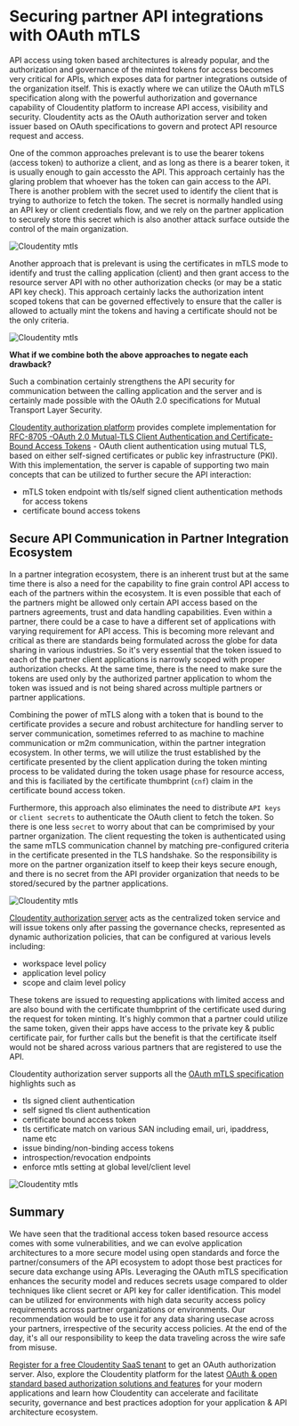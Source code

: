 # Securing partner API integrations with OAuth mTLS

API access using token based architectures is already popular, and the authorization and governance of the minted tokens for access becomes very critical
for APIs, which exposes data for partner integrations outside of the organization itself. This is exactly where we can utilize the OAuth mTLS specification along with the powerful authorization and governance
capability of Cloudentity platform to increase API access, visibility and security. Cloudentity acts as the OAuth authorization server and token issuer based on OAuth specifications to govern and protect API resource
request and access.

One of the common approaches prelevant is to use the bearer tokens (access token) to authorize a client, and as long as there is a bearer token, it is usually enough to gain accessto the API. This approach certainly has the glaring problem that whoever has the token can gain access to the API. There is another problem with the secret used to identify the client that is trying to authorize to fetch the token. The secret is normally handled using an API key or client credentials flow, and we rely on the partner application to securely store this secret which is also another attack surface outside the control of the main organization.

![Cloudentity mtls](mtls-partner-api-token-trust.jpeg)

Another approach that is prelevant is using the certificates in mTLS mode 
to identify and trust the calling application (client) and then grant access to the resource server API with no other authorization checks (or may be a static API key check). This approach certainly lacks the authorization intent scoped tokens that can be
governed effectively to ensure that the caller is allowed to actually mint the tokens and having a certificate should not be the only criteria. 

![Cloudentity mtls](mtls-partner-api-mtls-trust.jpeg)

**What if we combine both the above approaches to negate each drawback?**

Such a combination certainly strengthens the API security for communication between the calling application and the server and is certainly made possible with the OAuth 2.0 specifications for Mutual Transport Layer Security.

[Cloudentity authorization platform](https://cloudentity.com/) provides complete implementation for [RFC-8705 -OAuth 2.0 Mutual-TLS Client Authentication and Certificate-Bound Access Tokens](https://datatracker.ietf.org/doc/html/rfc8705) - OAuth client authentication using mutual TLS, based on either self-signed certificates or public key infrastructure (PKI). With
this implementation, the server is capable of supporting two main concepts that can be
utilized to further secure the API interaction:
* mTLS token endpoint with tls/self signed client authentication methods for access tokens
* certificate bound access tokens


## Secure API Communication in Partner Integration Ecosystem 

In a partner integration ecosystem, there is an inherent trust but at the same time there is also a need for the capability to fine grain control API access to each of the partners within the ecosystem. It is even possible that each of the partners might be allowed only certain API access based on the partners agreements, trust and data handling capabilities. Even within a partner, there could be a case to have a different set of applications with varying requirement for API access. This is becoming
more relevant and critical as there are standards being formulated across the globe
for data sharing in various industries. So it's very essential that the token
issued to each of the partner client applications is narrowly scoped with proper authorization checks. At the same time, there is the need to make sure the tokens are used only by the 
authorized partner application to whom the token was issued and is not being shared across multiple partners or partner applications.

Combining the power of mTLS along with a token that is bound to the certificate provides a secure and robust architecture for handling server to server communication, sometimes referred to as machine to machine communication or m2m communication, within the
partner integration ecosystem. In other terms, we will utilize the trust established by the certificate presented by the client application during the token minting process to
be validated during the token usage phase for resource access, and this is faciliated by the certificate thumbprint (`cnf`) claim in the certificate bound access token.

Furthermore, this approach also eliminates the need to distribute `API keys` or `client secrets` to authenticate the OAuth client to fetch the token. So there is one less `secret` to worry about that can be comprimised by your partner organization. The client requesting the token is authenticated using the same mTLS communication channel by matching pre-configured criteria in the certificate presented in the TLS handshake. So the responsibility is more on the partner organization itself to keep their keys secure enough, and there is no secret from the API provider organization that needs to be stored/secured by the partner applications.

![Cloudentity mtls](mtls-partner-api-mtls-token-trust.jpeg)

[Cloudentity authorization server](https://docs.authorization.cloudentity.com/acp_overview/acp_overview/) acts as the centralized token service and will issue tokens only after passing the governance checks, represented as dynamic authorization policies, that can be configured at various levels including:
* workspace level policy
* application level policy
* scope and claim level policy

These tokens are issued to requesting applications with limited access and are also
bound with the certificate thumbprint of the certificate used during the request for token minting. It's highly common that a partner could utilize the same token, given  their apps have access to the private key & public certificate pair, for further calls but the benefit is that the certificate itself would not be shared across various partners that are registered to use the API.

Cloudentity authorization server supports all the [OAuth mTLS specification](https://datatracker.ietf.org/doc/html/rfc8705) highlights such as
* tls signed client authentication
* self signed tls client authentication
* certificate bound access token
* tls certificate match on various SAN including email, uri, ipaddress, name etc
* issue binding/non-binding access tokens
* introspection/revocation endpoints 
* enforce mtls setting at global level/client level

![Cloudentity mtls](mtls-rfc-8705.jpeg)

## Summary

We have seen that the traditional access token based resource access comes with some vulnerabilities, and we can evolve application architectures to a more secure model using open standards and force the partner/consumers of the API ecosystem to adopt those best practices for secure data exchange using APIs. Leveraging the OAuth mTLS specification enhances the security model and reduces secrets usage compared to older techniques like client secret or API key for caller identification. This model can be utilized for environments with high data security access policy requirements across partner organizations or environments. Our recommendation would be to use it for any data sharing usecase across your partners, irrespective of the security access policies. At the end of the day, it's all our responsibility to keep the data traveling across the wire safe from misuse.

[Register for a free Cloudentity SaaS tenant](https://authz.cloudentity.io/register) to get an OAuth authorization server. Also, explore the Cloudentity platform for the latest [OAuth & open standard based authorization solutions and features](https://docs.authorization.cloudentity.com/) for your modern applications and learn how Cloudentity can accelerate and facilitate security, governance and best practices adoption for your application & API architecture ecosystem.




